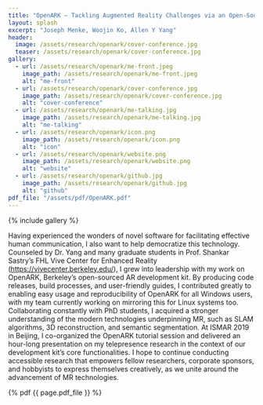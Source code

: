 ```yaml
---
title: "OpenARK – Tackling Augmented Reality Challenges via an Open-Source SDK (Tutorial Workshop at ISMAR 2019)"
layout: splash
excerpt: "Joseph Menke, Woojin Ko, Allen Y Yang"
header:
  image: /assets/research/openark/cover-conference.jpg
  teaser: /assets/research/openark/cover-conference.jpg
gallery:
  - url: /assets/research/openark/me-front.jpeg
    image_path: /assets/research/openark/me-front.jpeg
    alt: "me-front"
  - url: /assets/research/openark/cover-conference.jpg
    image_path: /assets/research/openark/cover-conference.jpg
    alt: "cover-conference"
  - url: /assets/research/openark/me-talking.jpg
    image_path: /assets/research/openark/me-talking.jpg
    alt: "me-talking"
  - url: /assets/research/openark/icon.png
    image_path: /assets/research/openark/icon.png
    alt: "icon"
  - url: /assets/research/openark/website.png
    image_path: /assets/research/openark/website.png
    alt: "website"
  - url: /assets/research/openark/github.jpg
    image_path: /assets/research/openark/github.jpg
    alt: "github"
pdf_file: "/assets/pdf/OpenARK.pdf"
---
```


{% include gallery %}


Having experienced the wonders of novel software for facilitating effective human communication, I also want to help democratize this technology. Counseled by Dr. Yang and many graduate students in Prof. Shankar Sastry’s FHL Vive Center for Enhanced Reality (https://vivecenter.berkeley.edu/), I grew into leadership with my work on OpenARK, Berkeley’s open-sourced AR development kit. By producing code releases, build processes, and user-friendly guides, I contributed greatly to enabling easy usage and reproducibility of OpenARK for all Windows users, with my team currently working on mirroring this for Linux systems too. Collaborating constantly with PhD students, I acquired a stronger understanding of the modern technologies underpinning MR, such as SLAM algorithms, 3D reconstruction, and semantic segmentation. At ISMAR 2019 in Beijing, I co-organized the OpenARK tutorial session and delivered an hour-long presentation on my telepresence research in the context of our development kit’s core functionalities. I hope to continue conducting accessible research that empowers fellow researchers, corporate sponsors, and hobbyists to express themselves creatively, as we unite around the advancement of MR technologies.

{% pdf {{ page.pdf_file }} %}